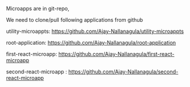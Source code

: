 Microapps are in git-repo,

We need to clone/pull following applications from github 

utility-microappts: https://github.com/Ajay-Nallanagula/utility-microappts

root-application: https://github.com/Ajay-Nallanagula/root-application

first-react-microapp: https://github.com/Ajay-Nallanagula/first-react-microapp

second-react-microapp : https://github.com/Ajay-Nallanagula/second-react-microapp
